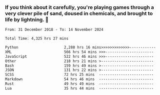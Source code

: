 ### If you think about it carefully, you're playing games through a very clever pile of sand, doused in chemicals, and brought to life by lightning.  👋


<!--START_SECTION:waka-->

```txt
From: 31 December 2018 - To: 14 November 2024

Total Time: 4,325 hrs 27 mins

Python                     2,280 hrs 16 mins>>>>>>>>>>>>>------------   52.72 %
XML                        566 hrs 54 mins >>>----------------------   13.11 %
JavaScript                 522 hrs 46 mins >>>----------------------   12.09 %
Other                      218 hrs 21 mins >------------------------   05.05 %
Bash                       159 hrs 49 mins >------------------------   03.70 %
JSON                       131 hrs 22 mins >------------------------   03.04 %
SCSS                       72 hrs 25 mins  -------------------------   01.67 %
Markdown                   54 hrs 46 mins  -------------------------   01.27 %
Rust                       49 hrs 49 mins  -------------------------   01.15 %
Lua                        35 hrs 44 mins  -------------------------   00.83 %
```

<!--END_SECTION:waka-->
